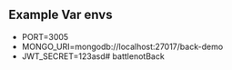 ## Example Var envs

- PORT=3005
- MONGO_URI=mongodb://localhost:27017/back-demo
- JWT_SECRET=123asd# battlenotBack
